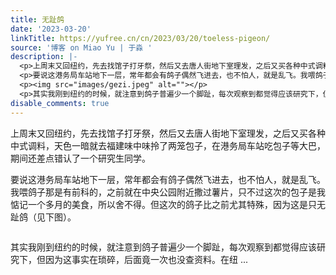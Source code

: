 ```yaml
---
title: 无趾鸽
date: '2023-03-20'
linkTitle: https://yufree.cn/cn/2023/03/20/toeless-pigeon/
source: '博客 on Miao Yu | 于淼 '
description: |-
  <p>上周末又回纽约，先去找馆子打牙祭，然后又去唐人街地下室理发，之后又买各种中式调料，天色一暗就去福建味中味拎了两笼包子，在港务局车站吃包子等大巴，期间还差点错认了一个研究生同学。</p>
  <p>要说这港务局车站地下一层，常年都会有鸽子偶然飞进去，也不怕人，就是乱飞。我喂鸽子那是有前科的，之前就在中央公园附近撒过薯片，只不过这次的包子是我惦记一个多月的美食，所以舍不得。但这次的鸽子比之前尤其特殊，因为这是只无趾鸽（见下图）。</p>
  <p><img src="images/gezi.jpeg" alt=""></p>
  <p>其实我刚到纽约的时候，就注意到鸽子普遍少一个脚趾，每次观察到都觉得应该研究下，但因为这事实在琐碎，后面竟一次也没查资料。在纽 ...
disable_comments: true
---
```

<p>上周末又回纽约，先去找馆子打牙祭，然后又去唐人街地下室理发，之后又买各种中式调料，天色一暗就去福建味中味拎了两笼包子，在港务局车站吃包子等大巴，期间还差点错认了一个研究生同学。</p>
<p>要说这港务局车站地下一层，常年都会有鸽子偶然飞进去，也不怕人，就是乱飞。我喂鸽子那是有前科的，之前就在中央公园附近撒过薯片，只不过这次的包子是我惦记一个多月的美食，所以舍不得。但这次的鸽子比之前尤其特殊，因为这是只无趾鸽（见下图）。</p>
<p><img src="images/gezi.jpeg" alt=""></p>
<p>其实我刚到纽约的时候，就注意到鸽子普遍少一个脚趾，每次观察到都觉得应该研究下，但因为这事实在琐碎，后面竟一次也没查资料。在纽 ...